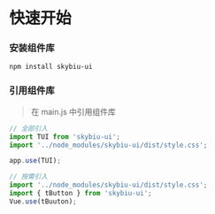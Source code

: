 # 快速开始

### 安装组件库

```
npm install skybiu-ui
```

### 引用组件库
> 在 main.js 中引用组件库

```javascript
// 全部引入
import TUI from 'skybiu-ui';
import '../node_modules/skybiu-ui/dist/style.css';

app.use(TUI);

// 按需引入
import '../node_modules/skybiu-ui/dist/style.css';
import { tButton } from 'skybiu-ui';
Vue.use(tBuuton);

```